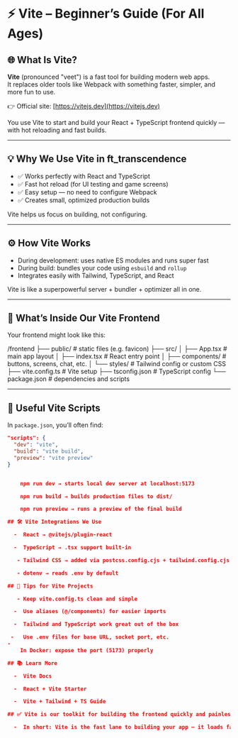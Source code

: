 # ⚡ Vite – Beginner’s Guide (For All Ages)

## 🌐 What Is Vite?

**Vite** (pronounced "veet") is a fast tool for building modern web apps.  
It replaces older tools like Webpack with something faster, simpler, and more fun to use.

👉 Official site: [https://vitejs.dev](https://vitejs.dev)

You use Vite to start and build your React + TypeScript frontend quickly — with hot reloading and fast builds.

---

## 💡 Why We Use Vite in ft_transcendence

- ✅ Works perfectly with React and TypeScript  
- ✅ Fast hot reload (for UI testing and game screens)  
- ✅ Easy setup — no need to configure Webpack  
- ✅ Creates small, optimized production builds  

Vite helps us focus on building, not configuring.

---

## ⚙️ How Vite Works

- During development: uses native ES modules and runs super fast  
- During build: bundles your code using `esbuild` and `rollup`  
- Integrates easily with Tailwind, TypeScript, and React  

Vite is like a superpowerful server + bundler + optimizer all in one.

---

## 📁 What’s Inside Our Vite Frontend

Your frontend might look like this:

/frontend
├── public/ # static files (e.g. favicon)
├── src/
│ ├── App.tsx # main app layout
│ ├── index.tsx # React entry point
│ ├── components/ # buttons, screens, chat, etc.
│ └── styles/ # Tailwind config or custom CSS
├── vite.config.ts # Vite setup
├── tsconfig.json # TypeScript config
└── package.json # dependencies and scripts


---

## 🧪 Useful Vite Scripts

In `package.json`, you’ll often find:

```json
"scripts": {
  "dev": "vite",
  "build": "vite build",
  "preview": "vite preview"
}


    npm run dev → starts local dev server at localhost:5173

    npm run build → builds production files to dist/

    npm run preview → runs a preview of the final build

## 🛠️ Vite Integrations We Use

  -  React → @vitejs/plugin-react

  -  TypeScript → .tsx support built-in

   - Tailwind CSS → added via postcss.config.cjs + tailwind.config.cjs

   - dotenv → reads .env by default

## 🧠 Tips for Vite Projects

   - Keep vite.config.ts clean and simple

  -  Use aliases (@/components) for easier imports

  -  Tailwind and TypeScript work great out of the box

 -   Use .env files for base URL, socket port, etc.
-
    In Docker: expose the port (5173) properly

## 📚 Learn More

  -  Vite Docs

  -  React + Vite Starter

  -  Vite + Tailwind + TS Guide

## ✅ Vite is our toolkit for building the frontend quickly and painlessly. It powers everything visual — from game screen to chat to profile.

  -  In short: Vite is the fast lane to building your app — it loads fast, builds fast, and feels great.